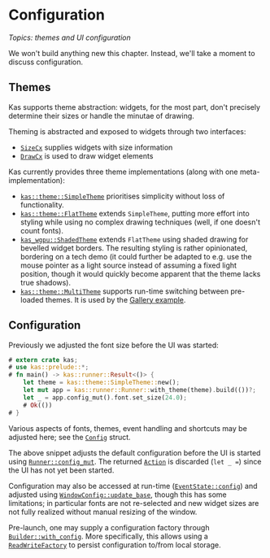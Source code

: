 # Configuration

*Topics: themes and UI configuration*

We won't build anything new this chapter. Instead, we'll take a moment to discuss configuration.


## Themes

Kas supports theme abstraction: widgets, for the most part, don't precisely determine their sizes or handle the minutae of drawing.

Theming is abstracted and exposed to widgets through two interfaces:

-   [`SizeCx`] supplies widgets with size information
-   [`DrawCx`] is used to draw widget elements

Kas currently provides three theme implementations (along with one meta-implementation):

-   [`kas::theme::SimpleTheme`] prioritises simplicity without loss of functionality.
-   [`kas::theme::FlatTheme`] extends `SimpleTheme`, putting more effort into styling while using no complex drawing techniques (well, if one doesn't count fonts).
-   [`kas_wgpu::ShadedTheme`] extends `FlatTheme` using shaded drawing for bevelled widget borders. The resulting styling is rather opinionated, bordering on a tech demo (it could further be adapted to e.g. use the mouse pointer as a light source instead of assuming a fixed light position, though it would quickly become apparent that the theme lacks true shadows).
-   [`kas::theme::MultiTheme`] supports run-time switching between pre-loaded themes. It is used by the [Gallery example].


## Configuration

Previously we adjusted the font size before the UI was started:
```rust
# extern crate kas;
# use kas::prelude::*;
# fn main() -> kas::runner::Result<()> {
    let theme = kas::theme::SimpleTheme::new();
    let mut app = kas::runner::Runner::with_theme(theme).build(())?;
    let _ = app.config_mut().font.set_size(24.0);
    # Ok(())
# }
```

Various aspects of fonts, themes, event handling and shortcuts may be adjusted here; see the [`Config`] struct.

The above snippet adjusts the default configuration before the UI is started using [`Runner::config_mut`]. The returned [`Action`] is discarded (`let _ =`) since the UI has not yet been started.

Configuration may also be accessed at run-time ([`EventState::config`]) and adjusted using [`WindowConfig::update_base`], though this has some limitations; in particular fonts are not re-selected and new widget sizes are not fully realized without manual resizing of the window.

Pre-launch, one may supply a configuration factory through [`Builder::with_config`]. More specifically, this allows using a [`ReadWriteFactory`] to persist configuration to/from local storage.


[`Runner::config_mut`]: https://docs.rs/kas/latest/kas/runner/struct.Runner.html#method.config_mut
[`Action`]: https://docs.rs/kas/latest/kas/struct.Action.html
[`EventState::config`]: https://docs.rs/kas/latest/kas/event/struct.EventState.html#method.config
[`WindowConfig::update_base`]: https://docs.rs/kas/latest/kas/config/struct.WindowConfig.html#method.update_base
[`ReadWriteFactory`]: https://docs.rs/kas/latest/kas/config/struct.ReadWriteFactory.html
[`Builder::with_config`]: https://docs.rs/kas/latest/kas/runner/struct.Builder.html#method.with_config
[Gallery example]: https://github.com/kas-gui/kas/tree/master/examples#gallery
[`Config`]: https://docs.rs/kas/latest/kas/config/struct.Config.html
[`SizeCx`]: https://docs.rs/kas/latest/kas/theme/struct.SizeCx.html
[`DrawCx`]: https://docs.rs/kas/latest/kas/theme/struct.DrawCx.html
[`kas::theme::SimpleTheme`]: https://docs.rs/kas/latest/kas/theme/struct.SimpleTheme.html
[`kas::theme::FlatTheme`]: https://docs.rs/kas/latest/kas/theme/struct.FlatTheme.html
[`kas::theme::MultiTheme`]: https://docs.rs/kas/latest/kas/theme/struct.MultiTheme.html
[`kas_wgpu::ShadedTheme`]: https://docs.rs/kas-wgpu/latest/kas_wgpu/struct.ShadedTheme.html

